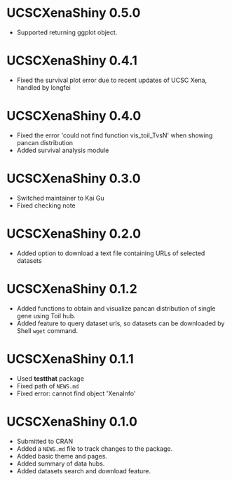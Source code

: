 # UCSCXenaShiny 0.5.0

* Supported returning ggplot object.

# UCSCXenaShiny 0.4.1

* Fixed the survival plot error due to recent updates of UCSC Xena, handled by longfei

# UCSCXenaShiny 0.4.0

* Fixed the error 'could not find function vis_toil_TvsN' when showing pancan distribution
* Added survival analysis module

# UCSCXenaShiny 0.3.0

* Switched maintainer to Kai Gu
* Fixed checking note

# UCSCXenaShiny 0.2.0

* Added option to download a text file containing URLs of selected datasets

# UCSCXenaShiny 0.1.2

* Added functions to obtain and visualize pancan distribution of single gene using Toil hub.
* Added feature to query dataset urls, so datasets can be downloaded by Shell `wget` command.

# UCSCXenaShiny 0.1.1

* Used **testthat** package
* Fixed path of `NEWS.md`
* Fixed error: cannot find object 'XenaInfo'

# UCSCXenaShiny 0.1.0

* Submitted to CRAN
* Added a `NEWS.md` file to track changes to the package.
* Added basic theme and pages.
* Added summary of data hubs.
* Added datasets search and download feature.

